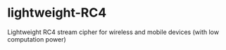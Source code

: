 # lightweight-RC4
Lightweight RC4 stream cipher for wireless and mobile devices (with low computation power)
